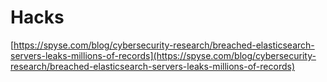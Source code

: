 # **Hacks**

[https://spyse.com/blog/cybersecurity-research/breached-elasticsearch-servers-leaks-millions-of-records](https://spyse.com/blog/cybersecurity-research/breached-elasticsearch-servers-leaks-millions-of-records)

